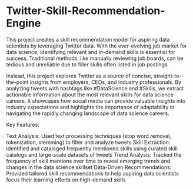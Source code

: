 # Twitter-Skill-Recommendation-Engine

This project creates a skill recommendation model for aspiring data scientists by leveraging Twitter data. With the ever-evolving job market for data science, identifying relevant and in-demand skills is essential for success. Traditional methods, like manually reviewing job boards, can be tedious and unreliable due to filler skills often listed in job postings.

Instead, this project explores Twitter as a source of concise, straight-to-the-point insights from employers, CEOs, and industry professionals. By analyzing tweets with hashtags like #DataScience and #Skills, we extract actionable information about the most relevant skills for data science careers. It showcases how social media can provide valuable insights into industry expectations and highlights the importance of adaptability in navigating the rapidly changing landscape of data science careers.

Key Features:

Text Analysis: Used text processing techniques (stop word removal, tokenization, stemming) to filter and analyze tweets
Skill Extraction: Identified and cataloged frequently mentioned skills using curated skill catalogs and large-scale datasets of tweets
Trend Analysis: Tracked the frequency of skill mentions over time to reveal emerging trends and changes in the data science skillset
Data-Driven Recommendations: Provided tailored skill recommendations to help aspiring data scientists focus their learning efforts on high-demand skills
